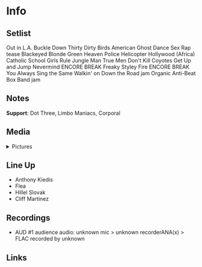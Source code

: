 # Info

## Setlist

Out in L.A.
Buckle Down
Thirty Dirty Birds
American Ghost Dance
Sex Rap tease
Blackeyed Blonde
Green Heaven
Police Helicopter
Hollywood (Africa)
Catholic School Girls Rule
Jungle Man
True Men Don't Kill Coyotes
Get Up and Jump
Nevermind
ENCORE BREAK
Freaky Styley
Fire
ENCORE BREAK
You Always Sing the Same
Walkin' on Down the Road jam
Organic Anti-Beat Box Band jam

## Notes

**Support**: Dot Three, Limbo Maniacs, Corporal

## Media 

<details>
  <summary>Pictures</summary>
  <!--<img alt="Setlist" title="Setlist" src="_.jpg" height="200" />
  <img alt="Clipping" title="Clipping" src="_.jpg" height="200" />
  <img alt="Ticket" title="Ticket" src="_.jpg" height="200" />  
  <img alt="Flyer" title="Flyer" src="_.jpg" height="200" />  -->
</details>

## Line Up

* Anthony Kiedis
* Flea
* Hillel Slovak
* Cliff Martinez

## Recordings

* AUD #1 audience audio: unknown mic > unknown recorderANA(x) > FLAC recorded by unknown

## Links